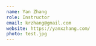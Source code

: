 ```yaml
---
name: Yan Zhang
role: Instructor
email: krzhang@gmail.com
website: https://yanxzhang.com/
photo: test.jpg
---
```

